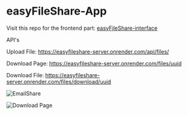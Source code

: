# easyFileShare-App 
Visit this repo for the frontend part: [easyFileShare-interface](https://github.com/prakashMali1527/easyFileShare-interface)

API's

Upload File: https://easyfileshare-server.onrender.com/api/files/

Download Page: https://easyfileshare-server.onrender.com/files/uuid

Download File: https://easyfileshare-server.onrender.com/files/download/uuid

![EmailShare](https://res.cloudinary.com/dvwxolc6q/image/upload/v1717333635/easyFileShareImages/EmailShare-min_rcle86.png)

![Download Page](https://res.cloudinary.com/dvwxolc6q/image/upload/v1717333633/easyFileShareImages/DownloadPage-min_g3s21j.png)

